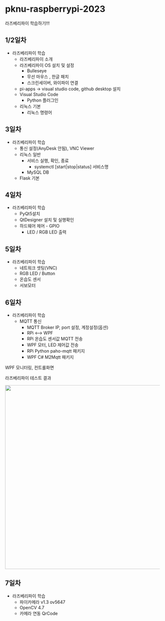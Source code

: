 # pknu-raspberrypi-2023
라즈베리파이 학습하기!!!

## 1/2일차
- 라즈베리파이 학습
    - 라즈베리파이 소개
    - 라즈베리파이 OS 설치 및 설정
        - Bulleseye
        - 무선 마우스 , 한글 패치
        - 스크린세이버, 와이파이 연결
    - pi-apps -> visual studio code, github desktop 설치
    - Visual Studio Code
        - Python 플러그인
    - 리눅스 기본
        - 리눅스 명령어

## 3일차
- 라즈베리파이 학습
    - 통신 설정(AnyDesk 안됨), VNC Viewer
    - 리눅스 일반
        - 서비스 실행, 확인, 종료
            - systemctl [start|stop|status] 서비스명
        - MySQL DB
    - Flask 기본

## 4일차
- 라즈베리파이 학습
    - PyQt5설치
    - QtDesigner 설치 및 실행확인
    - 하드웨어 제어 - GPIO
        - LED / RGB LED 출력

## 5일차
- 라즈베리파이 학습
    - 네트워크 셋팅(VNC)
    - RGB LED / Button
    - 온습도 센서
    - 서보모터

## 6일차
- 라즈베리파이 학습
    - MQTT 통신
        - MQTT Broker IP, port 설정, 계정설정(옵션)
        - RPi <--> WPF
        - RPi 온습도 센서값 MQTT 전송
        - WPF 모터, LED 제어값 전송
        - RPi Python paho-mqtt 패키지
        - WPF C# M2Mqtt 패키지

WPF 모니터링, 컨트롤화면

라즈베리파이 테스트 결과

<img src="https://raw.githubusercontent.com/hun2mung/pknu-raspberrypi-2023/main/images/mqtt_monitoring.gif" width="700" height=600 />

## 7일차
- 라즈베리파이 학습
    - 파이카메라 v1.3 ov5647
    - OpenCV 4.7
    - 카메라 연동 QrCode
